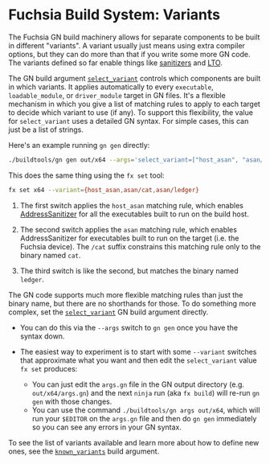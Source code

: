# Fuchsia Build System: Variants

The Fuchsia GN build machinery allows for separate components to be built
in different "variants".  A variant usually just means using extra compiler
options, but they can do more than that if you write some more GN code.
The variants defined so far enable things like
[sanitizers](https://github.com/google/sanitizers/wiki) and
[LTO](https://llvm.org/docs/LinkTimeOptimization.html).

The GN build argument
[`select_variant`](https://fuchsia.googlesource.com/garnet/+/master/docs/gen/build_arguments.md#select_variant)
controls which components are built in which variants.  It applies
automatically to every `executable`, `loadable_module`, or `driver_module`
target in GN files.  It's a flexible mechanism in which you give a list of
matching rules to apply to each target to decide which variant to use (if
any).  To support this flexibility, the value for `select_variant` uses a
detailed GN syntax.  For simple cases, this can just be a list of strings.

Here's an example running `gn gen` directly:

```sh
./buildtools/gn gen out/x64 --args='select_variant=["host_asan", "asan/cat", "asan/ledger"]'
```

This does the same thing using the `fx set` tool:

```sh
fx set x64 --variant={host_asan,asan/cat,asan/ledger}
```

 1. The first switch applies the `host_asan` matching rule, which enables
    [AddressSanitizer](https://clang.llvm.org/docs/AddressSanitizer.html)
    for all the executables built to run on the build host.

 2. The second switch applies the `asan` matching rule, which enables
    AddressSanitizer for executables built to run on the target (i.e. the
    Fuchsia device).  The `/cat` suffix constrains this matching rule only
    to the binary named `cat`.

 3. The third switch is like the second, but matches the binary named `ledger`.

The GN code supports much more flexible matching rules than just the binary
name, but there are no shorthands for those.  To do something more complex,
set the
[`select_variant`](https://fuchsia.googlesource.com/garnet/+/master/docs/gen/build_arguments.md#select_variant)
GN build argument directly.

 * You can do this via the `--args` switch to `gn gen` once you have the
   syntax down.

 * The easiest way to experiment is to start with some `--variant` switches
   that approximate what you want and then edit the `select_variant` value
   `fx set` produces:
   * You can just edit the `args.gn` file in the GN output directory
     (e.g. `out/x64/args.gn`) and the next `ninja` run (aka `fx build`)
     will re-run `gn gen` with those changes.
   * You can use the command `./buildtools/gn args out/x64`, which
     will run your `$EDITOR` on the `args.gn` file and then do `gn gen`
     immediately so you can see any errors in your GN syntax.

To see the list of variants available and learn more about how to define
new ones, see the
[`known_variants`](https://fuchsia.googlesource.com/garnet/+/master/docs/gen/build_arguments.md#known_variants)
build argument.
